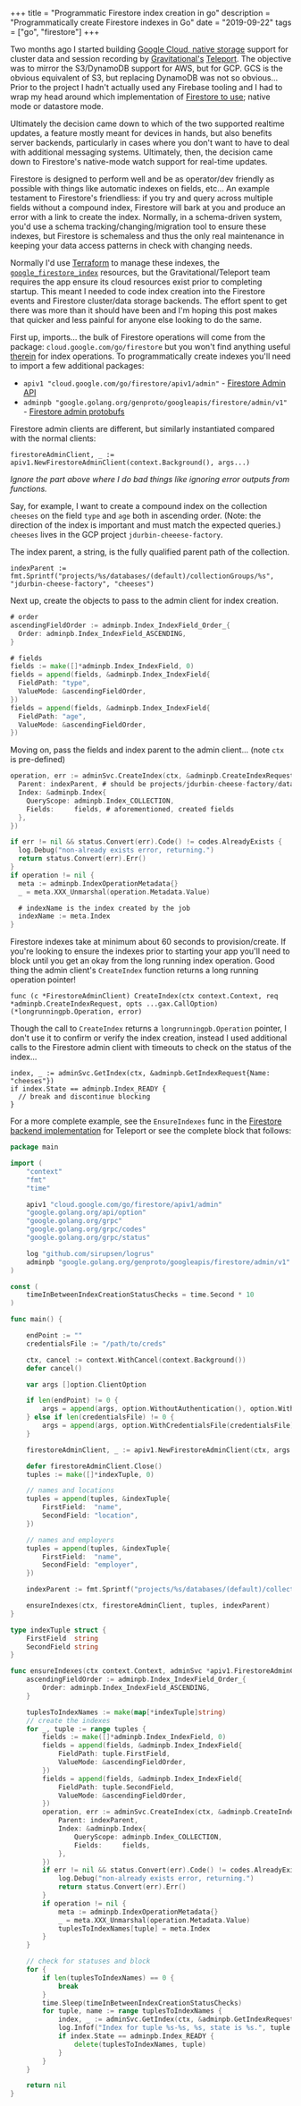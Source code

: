 +++
title = "Programmatic Firestore index creation in go"
description = "Programmatically create Firestore indexes in Go"
date = "2019-09-22"
tags = ["go", "firestore"]
+++

Two months ago I started building [Google Cloud, native storage](https://github.com/gravitational/teleport/pull/2821) support for cluster data and session recording
by [Gravitational's](https://gravitational.com) [Teleport](https://github.com/gravitational/teleport). The objective was to mirror
the S3/DynamoDB support for AWS, but for GCP. GCS is the obvious equivalent of S3, but replacing
DynamoDB was not so obvious... Prior to the project I hadn't actually used any Firebase tooling and I
had to wrap my head around which implementation of [Firestore to use](https://cloud.google.com/datastore/docs/firestore-or-datastore);
native mode or datastore mode.

Ultimately the decision came down to which of the two supported realtime updates, a feature mostly
meant for devices in hands, but also benefits server backends, particularly in cases where you don't
want to have to deal with additional messaging systems. Ultimately, then, the decision
came down to Firestore's native-mode watch support for real-time updates.

Firestore is designed to perform well and be as operator/dev friendly as possible with things like automatic
indexes on fields, etc... An example testament to Firestore's friendliess: if you try
and query across multiple fields without a compound index, Firestore will bark at you and produce an error
with a link to create the index. Normally, in a schema-driven system, you'd use a schema
tracking/changing/migration tool to ensure these indexes, but Firestore is schemaless and thus
the only real maintenance in keeping your data access patterns in check with changing needs.

Normally I'd use [Terraform](https://www.terraform.io) to manage these indexes, the
[`google_firestore_index`](https://www.terraform.io/docs/providers/google/r/firestore_index.html) resources, but
the Gravitational/Teleport team requires the app ensure its cloud resources exist prior to completing startup.
This meant I needed to code index creation into the Firestore events
and Firestore cluster/data storage backends. The effort spent to get there was more than it should have
been and I'm hoping this post makes that quicker and less painful for anyone else looking to do the same.

First up, imports... the bulk of Firestore operations will come from the package: `cloud.google.com/go/firestore`
but you won't find anything useful [therein](https://godoc.org/cloud.google.com/go/firestore) for index operations.
To programmatically create indexes you'll need to import a few additional packages:

- `apiv1 "cloud.google.com/go/firestore/apiv1/admin"` - [Firestore Admin API](https://godoc.org/cloud.google.com/go/firestore/apiv1/admin)
- `adminpb "google.golang.org/genproto/googleapis/firestore/admin/v1"` - [Firestore admin protobufs](https://godoc.org/google.golang.org/genproto/googleapis/firestore/v1)

Firestore admin clients are different, but similarly instantiated compared with the normal clients:

`firestoreAdminClient, _ := apiv1.NewFirestoreAdminClient(context.Background(), args...)`

_Ignore the part above where I do bad things like ignoring error outputs from functions._

Say, for example, I want to create a compound index on the collection `cheeses` on the field
`type` and `age` both in ascending order. (Note: the direction of the index is important and must
match the expected queries.) `cheeses` lives in the GCP project `jdurbin-cheeese-factory`.

The index parent, a string, is the fully qualified parent path of the collection.

`indexParent := fmt.Sprintf("projects/%s/databases/(default)/collectionGroups/%s", "jdurbin-cheese-factory", "cheeses")`

Next up, create the objects to pass to the admin client for index creation.

```go
# order
ascendingFieldOrder := adminpb.Index_IndexField_Order_{
  Order: adminpb.Index_IndexField_ASCENDING,
}

# fields
fields := make([]*adminpb.Index_IndexField, 0)
fields = append(fields, &adminpb.Index_IndexField{
  FieldPath: "type",
  ValueMode: &ascendingFieldOrder,
})
fields = append(fields, &adminpb.Index_IndexField{
  FieldPath: "age",
  ValueMode: &ascendingFieldOrder,
})
```

Moving on, pass the fields and index parent to the admin client... (note `ctx` is pre-defined)

```go
operation, err := adminSvc.CreateIndex(ctx, &adminpb.CreateIndexRequest{
  Parent: indexParent, # should be projects/jdurbin-cheese-factory/databases/(default)/collectionGroups/cheese
  Index: &adminpb.Index{
    QueryScope: adminpb.Index_COLLECTION,
    Fields:     fields, # aforementioned, created fields
  },
})

if err != nil && status.Convert(err).Code() != codes.AlreadyExists {
  log.Debug("non-already exists error, returning.")
  return status.Convert(err).Err()
}
if operation != nil {
  meta := adminpb.IndexOperationMetadata{}
  _ = meta.XXX_Unmarshal(operation.Metadata.Value)

  # indexName is the index created by the job
  indexName := meta.Index
}
```

Firestore indexes take at minimum about 60 seconds to provision/create. If you're looking to ensure
the indexes prior to starting your app you'll need to block until you get an okay from the long running
index operation. Good thing the admin client's `CreateIndex` function returns a long running operation pointer!

`func (c *FirestoreAdminClient) CreateIndex(ctx context.Context, req *adminpb.CreateIndexRequest, opts ...gax.CallOption) (*longrunningpb.Operation, error)`

Though the call to `CreateIndex` returns a `longrunningpb.Operation` pointer, I don't use it to confirm or verify the index
creation, instead I used additional calls to the Firestore admin client with timeouts to check on the status of the index...

```
index, _ := adminSvc.GetIndex(ctx, &adminpb.GetIndexRequest{Name: "cheeses"})
if index.State == adminpb.Index_READY {
  // break and discontinue blocking
}
```

For a more complete example, see the `EnsureIndexes` func in the [Firestore backend implementation](https://github.com/joshdurbin/teleport/blob/gcp_ha_support/lib/backend/firestore/firestorebk.go#L706) for Teleport or see the complete block that follows:

```go
package main

import (
	"context"
	"fmt"
	"time"

	apiv1 "cloud.google.com/go/firestore/apiv1/admin"
	"google.golang.org/api/option"
	"google.golang.org/grpc"
	"google.golang.org/grpc/codes"
	"google.golang.org/grpc/status"

	log "github.com/sirupsen/logrus"
	adminpb "google.golang.org/genproto/googleapis/firestore/admin/v1"
)

const (
	timeInBetweenIndexCreationStatusChecks = time.Second * 10
)

func main() {

	endPoint := ""
	credentialsFile := "/path/to/creds"

	ctx, cancel := context.WithCancel(context.Background())
	defer cancel()

	var args []option.ClientOption

	if len(endPoint) != 0 {
		args = append(args, option.WithoutAuthentication(), option.WithEndpoint(endPoint), option.WithGRPCDialOption(grpc.WithInsecure()))
	} else if len(credentialsFile) != 0 {
		args = append(args, option.WithCredentialsFile(credentialsFile))
	}

	firestoreAdminClient, _ := apiv1.NewFirestoreAdminClient(ctx, args...)

	defer firestoreAdminClient.Close()
	tuples := make([]*indexTuple, 0)

	// names and locations
	tuples = append(tuples, &indexTuple{
		FirstField:  "name",
		SecondField: "location",
	})

	// names and employers
	tuples = append(tuples, &indexTuple{
		FirstField:  "name",
		SecondField: "employer",
	})

	indexParent := fmt.Sprintf("projects/%s/databases/(default)/collectionGroups/%s", "project-id", "collection-id")

	ensureIndexes(ctx, firestoreAdminClient, tuples, indexParent)
}

type indexTuple struct {
	FirstField  string
	SecondField string
}

func ensureIndexes(ctx context.Context, adminSvc *apiv1.FirestoreAdminClient, tuples []*indexTuple, indexParent string) error {
	ascendingFieldOrder := adminpb.Index_IndexField_Order_{
		Order: adminpb.Index_IndexField_ASCENDING,
	}

	tuplesToIndexNames := make(map[*indexTuple]string)
	// create the indexes
	for _, tuple := range tuples {
		fields := make([]*adminpb.Index_IndexField, 0)
		fields = append(fields, &adminpb.Index_IndexField{
			FieldPath: tuple.FirstField,
			ValueMode: &ascendingFieldOrder,
		})
		fields = append(fields, &adminpb.Index_IndexField{
			FieldPath: tuple.SecondField,
			ValueMode: &ascendingFieldOrder,
		})
		operation, err := adminSvc.CreateIndex(ctx, &adminpb.CreateIndexRequest{
			Parent: indexParent,
			Index: &adminpb.Index{
				QueryScope: adminpb.Index_COLLECTION,
				Fields:     fields,
			},
		})
		if err != nil && status.Convert(err).Code() != codes.AlreadyExists {
			log.Debug("non-already exists error, returning.")
			return status.Convert(err).Err()
		}
		if operation != nil {
			meta := adminpb.IndexOperationMetadata{}
			_ = meta.XXX_Unmarshal(operation.Metadata.Value)
			tuplesToIndexNames[tuple] = meta.Index
		}
	}

	// check for statuses and block
	for {
		if len(tuplesToIndexNames) == 0 {
			break
		}
		time.Sleep(timeInBetweenIndexCreationStatusChecks)
		for tuple, name := range tuplesToIndexNames {
			index, _ := adminSvc.GetIndex(ctx, &adminpb.GetIndexRequest{Name: name})
			log.Infof("Index for tuple %s-%s, %s, state is %s.", tuple.FirstField, tuple.SecondField, index.Name, index.State.String())
			if index.State == adminpb.Index_READY {
				delete(tuplesToIndexNames, tuple)
			}
		}
	}

	return nil
}
```
